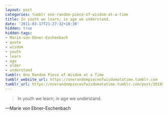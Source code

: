 ```yaml
---
layout: post
categories: tumblr one-random-piece-of-wisdom-at-a-time
title: In youth we learn; in age we understand.
date: '2011-03-17T21:27:32+10:30'
hidden: true
hidden-tags:
- Marie-von-Ebner-Eschenbach
- quote
- wisdom
- youth
- learn
- age
- older
- understand
tumblr: One Random Piece of Wisdom at a Time
tumblr_website_url: https://onerandompieceofwisdomatatime.tumblr.com
tumblr_url: https://onerandompieceofwisdomatatime.tumblr.com/post/3918572419/in-youth-we-learn-in-age-we-understand
---
```

> In youth we learn; in age we understand.

—Marie von Ebner-Eschenbach
